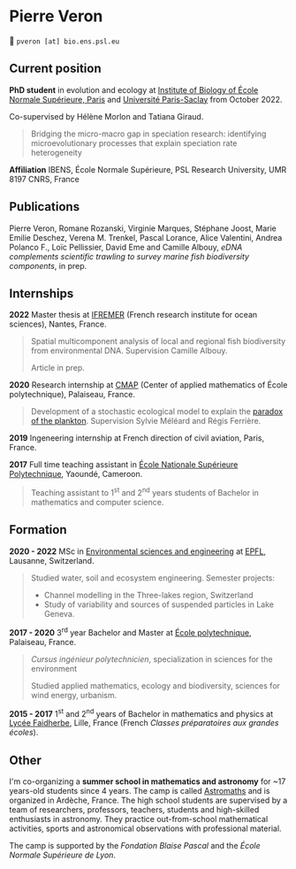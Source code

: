 # Pierre Veron
:email: `pveron [at] bio.ens.psl.eu`

## Current position
__PhD student__ in evolution and ecology at [Institute of Biology of École Normale Supérieure, Paris](https://www.ibens.ens.fr/) and [Université Paris-Saclay](https://www.ideev.universite-paris-saclay.fr/en/) from October 2022.

Co-supervised by Hélène Morlon and Tatiana Giraud. 

> Bridging the micro-macro gap in speciation research: identifying
microevolutionary processes that explain speciation rate heterogeneity

__Affiliation__  IBENS, École Normale Supérieure, PSL Research University, UMR 8197 CNRS, France

## Publications
Pierre Veron, Romane Rozanski, Virginie Marques, Stéphane Joost, Marie Emilie Deschez, Verena M. Trenkel, Pascal Lorance, Alice Valentini, Andrea Polanco F., Loïc Pellissier, David Eme and Camille Albouy, _eDNA complements scientific trawling to survey marine fish biodiversity components_, in prep. 

## Internships 
__2022__ Master thesis at [IFREMER](https://en.ifremer.fr/) (French research institute for ocean sciences), Nantes, France. 
> Spatial multicomponent analysis of local and regional fish biodiversity from environmental DNA. Supervision Camille Albouy. 
>
> Article in prep.

__2020__ Research internship at [CMAP](https://portail.polytechnique.edu/cmap/fr/page-daccueil) (Center of applied mathematics of École polytechnique), Palaiseau, France. 
> Development of a stochastic ecological model to explain the [paradox of the plankton](https://en.wikipedia.org/wiki/Paradox_of_the_plankton). Supervision Sylvie Méléard and Régis Ferrière.

__2019__ Ingeneering internship at French direction of civil aviation, Paris, France. 

__2017__ Full time teaching assistant in [École Nationale Supérieure Polytechnique](https://polytechnique.cm/), Yaoundé, Cameroon. 
> Teaching assistant to 1<sup>st</sup> and 2<sup>nd</sup> years students of Bachelor in mathematics and computer science. 

## Formation 
__2020 - 2022__ MSc in [Environmental sciences and engineering](https://www.epfl.ch/schools/enac/education/environmental-sciences-and-engineering/environmental-sciences-and-engineering/formation-en/master-en/) at [EPFL](https://www.epfl.ch/en/), Lausanne, Switzerland.
> Studied water, soil and ecosystem engineering. 
> Semester projects:
> * Channel modelling in the Three-lakes region, Switzerland 
> * Study of variability and sources of suspended particles in Lake Geneva.

__2017 - 2020__ 3<sup>rd</sup> year Bachelor and Master at [École polytechnique](https://www.polytechnique.edu/en), Palaiseau, France.
> _Cursus ingénieur polytechnicien_, specialization in sciences for the environment
>
> Studied applied mathematics, ecology and biodiversity, sciences for wind energy, urbanism. 

__2015 - 2017__ 1<sup>st</sup> and 2<sup>nd</sup> years of Bachelor in mathematics and physics at [Lycée Faidherbe](https://www.faidherbe.org/), Lille, France (French _Classes préparatoires aux grandes écoles_). 

## Other 
I'm co-organizing a __summer school in mathematics and astronomy__ for ~17 years-old students since 4 years. The camp is called [Astromaths](https://www.fondation-blaise-pascal.org/nos-actions/les-projets-de-la-fondation/le-camp-astromaths/) and is organized in Ardèche, France. The high school students are supervised by a team of researchers, professors, teachers, students and high-skilled enthusiasts in astronomy. They practice out-from-school mathematical activities, sports and astronomical observations with professional material. 

The camp is supported by the _Fondation Blaise Pascal_ and the _École Normale Supérieure de Lyon_. 